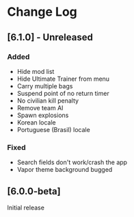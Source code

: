 # Change Log

## [6.1.0] - Unreleased

### Added

- Hide mod list
- Hide Ultimate Trainer from menu
- Carry multiple bags
- Suspend point of no return timer
- No civilian kill penalty
- Remove team AI
- Spawn explosions
- Korean locale
- Portuguese (Brasil) locale

### Fixed

- Search fields don't work/crash the app
- Vapor theme background bugged

## [6.0.0-beta]

Initial release
